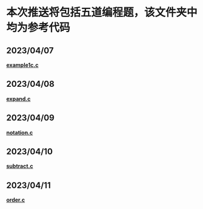 # 本次推送将包括五道编程题，该文件夹中均为参考代码
## **2023/04/07** 
**[example1c.c](https://github.com/MossDream/Data-Structure-Learning-C/blob/main/Episode%201/example1c.c)**
## **2023/04/08** 
**[expand.c](https://github.com/MossDream/Data-Structure-Learning-C/blob/main/Episode%201/expand.c)**
## **2023/04/09** 
**[notation.c](https://github.com/MossDream/Data-Structure-Learning-C/blob/main/Episode%201/notation.c)**
## **2023/04/10** 
**[subtract.c](https://github.com/MossDream/Data-Structure-Learning-C/blob/main/Episode%201/subtract.c)**
## **2023/04/11** 
**[order.c](https://github.com/MossDream/Data-Structure-Learning-C/blob/main/Episode%201/order.c)**
